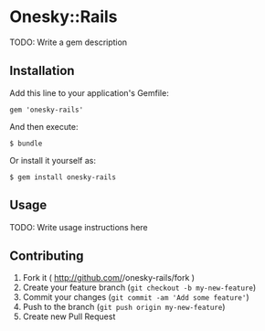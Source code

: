 # Onesky::Rails

TODO: Write a gem description

## Installation

Add this line to your application's Gemfile:

    gem 'onesky-rails'

And then execute:

    $ bundle

Or install it yourself as:

    $ gem install onesky-rails

## Usage

TODO: Write usage instructions here

## Contributing

1. Fork it ( http://github.com/<my-github-username>/onesky-rails/fork )
2. Create your feature branch (`git checkout -b my-new-feature`)
3. Commit your changes (`git commit -am 'Add some feature'`)
4. Push to the branch (`git push origin my-new-feature`)
5. Create new Pull Request
